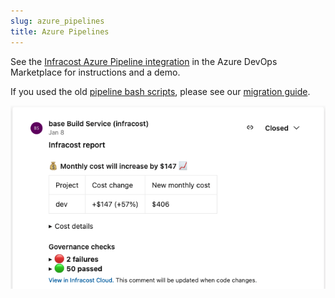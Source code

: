 ```yaml
---
slug: azure_pipelines
title: Azure Pipelines
---
```


See the [Infracost Azure Pipeline integration](https://marketplace.visualstudio.com/items?itemName=Infracost.infracost-tasks) in the Azure DevOps Marketplace for instructions and a demo.

If you used the old [pipeline bash scripts](https://github.com/infracost/infracost-azure-devops/blob/0c662db3982f53666e89e69a406c572f48dc5c33/README.md), please see our [migration guide](guides/azure_devops_migration.md).

<img src="https://raw.githubusercontent.com/infracost/infracost-azure-devops/master/screenshot.png" width="550px" alt="Example Infracost diff output" />
